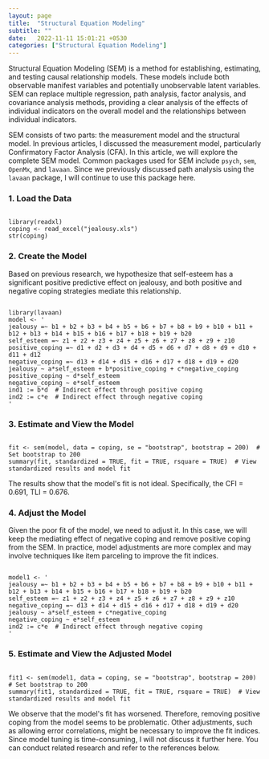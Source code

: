 ```yaml
---
layout: page
title:  "Structural Equation Modeling"
subtitle: ""
date:   2022-11-11 15:01:21 +0530
categories: ["Structural Equation Modeling"]
---
```



<p>Structural Equation Modeling (SEM) is a method for establishing, estimating, and testing causal relationship models. These models include both observable manifest variables and potentially unobservable latent variables. SEM can replace multiple regression, path analysis, factor analysis, and covariance analysis methods, providing a clear analysis of the effects of individual indicators on the overall model and the relationships between individual indicators.</p>

<p>SEM consists of two parts: the measurement model and the structural model. In previous articles, I discussed the measurement model, particularly Confirmatory Factor Analysis (CFA). In this article, we will explore the complete SEM model. Common packages used for SEM include <code>psych</code>, <code>sem</code>, <code>OpenMx</code>, and <code>lavaan</code>. Since we previously discussed path analysis using the <code>lavaan</code> package, I will continue to use this package here.</p>

<h3><strong>1. Load the Data</strong></h3>
<pre><code>
library(readxl)
coping <- read_excel("jealousy.xls")
str(coping)
</code></pre>

<h3><strong>2. Create the Model</strong></h3>
<p>Based on previous research, we hypothesize that self-esteem has a significant positive predictive effect on jealousy, and both positive and negative coping strategies mediate this relationship.</p>
<pre><code>
library(lavaan)
model <- '
jealousy =~ b1 + b2 + b3 + b4 + b5 + b6 + b7 + b8 + b9 + b10 + b11 + b12 + b13 + b14 + b15 + b16 + b17 + b18 + b19 + b20
self_esteem =~ z1 + z2 + z3 + z4 + z5 + z6 + z7 + z8 + z9 + z10
positive_coping =~ d1 + d2 + d3 + d4 + d5 + d6 + d7 + d8 + d9 + d10 + d11 + d12
negative_coping =~ d13 + d14 + d15 + d16 + d17 + d18 + d19 + d20
jealousy ~ a*self_esteem + b*positive_coping + c*negative_coping
positive_coping ~ d*self_esteem
negative_coping ~ e*self_esteem
ind1 := b*d  # Indirect effect through positive coping
ind2 := c*e  # Indirect effect through negative coping
'
</code></pre>

<h3><strong>3. Estimate and View the Model</strong></h3>
<pre><code>
fit <- sem(model, data = coping, se = "bootstrap", bootstrap = 200)  # Set bootstrap to 200
summary(fit, standardized = TRUE, fit = TRUE, rsquare = TRUE)  # View standardized results and model fit
</code></pre>

<p>The results show that the model's fit is not ideal. Specifically, the CFI = 0.691, TLI = 0.676.</p>

<h3><strong>4. Adjust the Model</strong></h3>
<p>Given the poor fit of the model, we need to adjust it. In this case, we will keep the mediating effect of negative coping and remove positive coping from the SEM. In practice, model adjustments are more complex and may involve techniques like item parceling to improve the fit indices.</p>
<pre><code>
model1 <- '
jealousy =~ b1 + b2 + b3 + b4 + b5 + b6 + b7 + b8 + b9 + b10 + b11 + b12 + b13 + b14 + b15 + b16 + b17 + b18 + b19 + b20
self_esteem =~ z1 + z2 + z3 + z4 + z5 + z6 + z7 + z8 + z9 + z10
negative_coping =~ d13 + d14 + d15 + d16 + d17 + d18 + d19 + d20
jealousy ~ a*self_esteem + c*negative_coping
negative_coping ~ e*self_esteem
ind2 := c*e  # Indirect effect through negative coping
'
</code></pre>

<h3><strong>5. Estimate and View the Adjusted Model</strong></h3>
<pre><code>
fit1 <- sem(model1, data = coping, se = "bootstrap", bootstrap = 200)  # Set bootstrap to 200
summary(fit1, standardized = TRUE, fit = TRUE, rsquare = TRUE)  # View standardized results and model fit
</code></pre>

<p>We observe that the model's fit has worsened. Therefore, removing positive coping from the model seems to be problematic. Other adjustments, such as allowing error correlations, might be necessary to improve the fit indices. Since model tuning is time-consuming, I will not discuss it further here. You can conduct related research and refer to the references below.</p>
